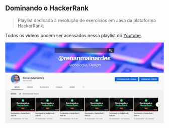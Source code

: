 ## Dominando o HackerRank
> Playlist dedicada à resolução de exercícios em Java da plataforma HackerRank.

Todos os vídeos podem ser acessados nessa playlist do [Youtube](https://www.youtube.com/playlist?list=PL-fdn4p78jS-xZ6KQbVl2U5tS21XpUvEe).

<img src="https://github.com/renanmainardes/hackerRank/blob/5498f73d25fa6d2a4f46f39f68d9cfeb2b6fb151/Youtube.PNG">


